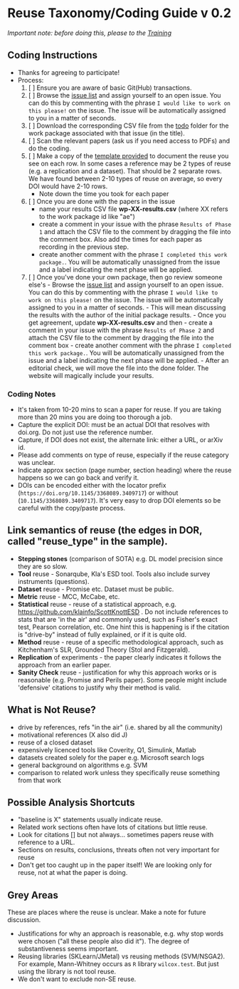 # Reuse Taxonomy/Coding Guide v 0.2

_Important note: before doing this, please to the [Training](training.md)_

## Coding Instructions  
- Thanks for agreeing to participate!
- Process:
  1. [ ] Ensure you are aware of basic Git(Hub) transactions.
  2. [ ] Browse the [issue list](https://github.com/bhermann/DoR/issues?q=is%3Aopen+is%3Aissue+label%3A%221.+data+collection%22+no%3Aassignee) and assign yourself to an open issue. You can do this by commenting with the phrase `I would like to work on this please!` on the issue. The issue will be automatically assigned to you in a matter of seconds.
  3. [ ] Download the corresponding CSV file from the [todo](https://github.com/bhermann/DoR/tree/main/workflow/todo) folder for the work package associated with that issue (in the title).
  4. [ ] Scan the relevant papers (ask us if you need access to PDFs) and do the coding.
  5. [ ] Make a copy of the [template provided](results-sample.csv) to document the reuse you see on each row. In some cases a reference may be 2 types of reuse (e.g. a replication and a dataset). That should be 2 separate rows. We have found between 2-10 types of reuse on average, so every DOI would have 2-10 rows.
        - Note down the time you took for each paper
  6. [ ] Once you are done with the papers in the issue
      - name your results CSV file **wp-XX-results.csv** (where XX refers to the work package id like "ae")
      - create a comment in your issue with the phrase `Results of Phase 1` and attach the CSV file to the comment by dragging the file into the comment box. Also add the times for each paper as recording in the previous step.
      - create another comment with the phrase `I completed this work package.`. You will be automatically unassigned from the issue and a label indicating the next phase will be applied.
  7. [ ] Once you've done your own package, then go review someone else's
         - Browse the [issue list](https://github.com/bhermann/DoR/issues?q=is%3Aopen+is%3Aissue+label%3A%222.+check+work+package%22+no%3Aassignee) and assign yourself to an open issue. You can do this by commenting with the phrase `I would like to work on this please!` on the issue. The issue will be automatically assigned to you in a matter of seconds.
         - This will mean discussing the results with the author of the initial package results.
         - Once you get agreement, update  **wp-XX-results.csv** and then
            - create a comment in your issue with the phrase `Results of Phase 2` and attach the CSV file to the comment by dragging the file into the comment box
            - create another comment with the phrase `I completed this work package.`. You will be automatically unassigned from the issue and a label indicating the next phase will be applied.
            - After an editorial check, we will move the file into the done folder. The website will magically include your results.

### Coding Notes
- It's taken from 10-20 mins to scan a paper for reuse. If you are taking more than 20 mins you are doing too thorough a job.
- Capture the explicit DOI: must be an actual DOI that resolves with doi.org. Do not just use the reference number.
- Capture, if DOI does not exist, the alternate link: either a URL, or arXiv id.
- Please add comments on type of reuse, especially if the reuse category was unclear.
- Indicate approx section (page number, section heading) where the reuse happens so we can go back and verify it.
- DOIs can be encoded either with the locator prefix (`https://doi.org/10.1145/3368089.3409717`) or without (`10.1145/3368089.3409717`). It's very easy to drop DOI elements so be careful with the copy/paste process.

## Link semantics of reuse (the edges in DOR, called "reuse_type" in the sample).

* **Stepping stones** (comparison of SOTA) e.g. DL model precision since they are so slow.
* **Tool** reuse - Sonarqube, Kla's ESD tool. Tools also include survey instruments (questions).
* **Dataset** reuse - Promise etc. Dataset must be public.
* **Metric** reuse - MCC, McCabe, etc.
* **Statistical** reuse - reuse of a statistical approach, e.g. https://github.com/klainfo/ScottKnottESD . Do not include references to stats that are 'in the air' and commonly used, such as Fisher's exact test, Pearson correlation, etc. One hint this is happening is if the citation is "drive-by" instead of fully explained, or if it is quite old.
* **Method** reuse - reuse of a specific methodological approach, such as Kitchenham's SLR, Grounded Theory (Stol and Fitzgerald).
* **Replication** of experiments - the paper clearly indicates it follows the approach from an earlier paper.
* **Sanity Check** reuse - justification for why this approach works or is reasonable (e.g. Promise and Perils paper). Some people might include 'defensive' citations to justify why their method is valid.

## What is Not Reuse?

- drive by references, refs "in the air" (i.e. shared by all the community)
- motivational references (X also did J)
- reuse of a closed dataset
- expensively licenced tools like Coverity, Q1, Simulink, Matlab
- datasets created solely for the paper e.g. Microsoft search logs
- general background on algorithms e.g. SVM
- comparison to related work unless they specifically reuse something from that work

## Possible Analysis Shortcuts

- "baseline is X" statements usually indicate reuse.
- Related work sections often have lots of citations but little reuse.
- Look for citations [] but not always... sometimes papers reuse with reference to a URL.
- Sections on results, conclusions, threats often not very important for reuse
- Don't get too caught up in the paper itself! We are looking only for reuse, not at what the paper is doing.

## Grey Areas

These are places where the reuse is unclear. Make a note for future discussion.

- Justifications for why an approach is reasonable, e.g. why stop words were chosen ("all these people also did it"). The degree of substantiveness seems important.
- Reusing libraries (SKLearn/JMetal) vs reusing methods (SVM/NSGA2). For example, Mann-Whitney occurs as `R` library `wilcox.test`. But just using the library is not tool reuse.
- We don't want to exclude non-SE reuse.

